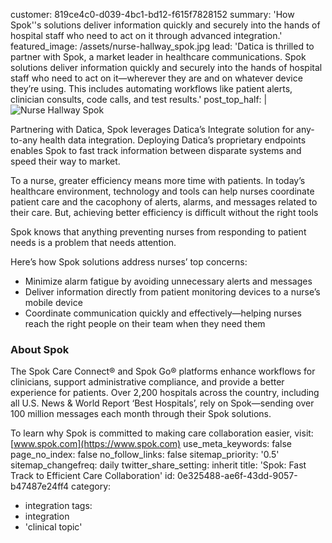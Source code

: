 customer: 819ce4c0-d039-4bc1-bd12-f615f7828152
summary: 'How Spok''s solutions deliver information quickly and securely into the hands of hospital staff who need to act on it through advanced integration.'
featured_image: /assets/nurse-hallway_spok.jpg
lead: 'Datica is thrilled to partner with Spok, a market leader in healthcare communications. Spok solutions deliver information quickly and securely into the hands of hospital staff who need to act on it—wherever they are and on whatever device they’re using. This includes automating workflows like patient alerts, clinician consults, code calls, and test results.'
post_top_half: |
  ![Nurse Hallway Spok](https://datica.ghijkdev.co.uk/assets/nurse-hallway_spok.jpg)
  
  Partnering with Datica, Spok leverages Datica’s Integrate solution for any-to-any health data integration. Deploying Datica’s proprietary endpoints enables Spok to fast track information between disparate systems and speed their way to market. 
  
  To a nurse, greater efficiency means more time with patients. In today’s healthcare environment, technology and tools can help nurses coordinate patient care and the cacophony of alerts, alarms, and messages related to their care. But, achieving better efficiency is difficult without the right tools
  
  Spok knows that anything preventing nurses from responding to patient needs is a problem that needs attention. 
  
  Here’s how Spok solutions address nurses’ top concerns:
  
  - Minimize alarm fatigue by avoiding unnecessary alerts and messages
  - Deliver information directly from patient monitoring devices to a nurse’s mobile device
  - Coordinate communication quickly and effectively—helping nurses reach the right people on their team when they need them
  
  ### About Spok
  The Spok Care Connect® and Spok Go® platforms enhance workflows for clinicians, support administrative compliance, and provide a better experience for patients. Over 2,200 hospitals across the country, including all U.S. News & World Report ‘Best Hospitals’, rely on Spok—sending over 100 million messages each month through their Spok solutions. 
  
  To learn why Spok is committed to making care collaboration easier, visit: [www.spok.com](https://www.spok.com)
use_meta_keywords: false
page_no_index: false
no_follow_links: false
sitemap_priority: '0.5'
sitemap_changefreq: daily
twitter_share_setting: inherit
title: 'Spok: Fast Track to Efficient Care Collaboration'
id: 0e325488-ae6f-43dd-9057-b47487e24ff4
category:
  - integration
tags:
  - integration
  - 'clinical topic'
